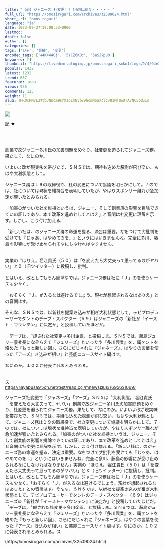 ```yaml
---
title: "【必】ジャニーズ 社変更！！！候補…続々・・・・・ "
full_url: "https://omosirogari.com/archives/32509024.html"
short_url: "omosirogari"
language: "ja"
date: 2023-09-27T19:00:53+0900
lastmod: 
draft: false
author: []
categories: []
tags: ['ジャ', '候補', '変更']
encoded_tags: ['44K444Oj', '5YCZ6KOc', '5aSJ5pu0']
keywords: []
thumbnail: "https://livedoor.blogimg.jp/omosirogari_soku1/imgs/9/4/94e31b29.jpg"
popular: 1432
latest: 1232
trend: 657
featured: 1889
views: 935
comments: 125
weight: 11
slug: aHR0cHMvL29tb3Npcm9nYXJpLmNvbS9hcmNoaXZlcy8zMjUwOTAyNC5odG1s
---
```


![](https://livedoor.blogimg.jp/omosirogari_soku1/imgs/9/4/94e31b29.jpg)

<div><p>記 ★ </p><br> <br> <br> 創業で故ジャニー多川氏の加害問題をめぐり、社変更を迫られてジャニーズ務。果たして、なにのか。 <br> <br> いよいよ改が現実味を帯びたで、ＳＮＳでは、期待も込めた臆測が飛び交い、もはや大利状態として。 <br> <br> ジャニーズ務は１９の取締役で、社の変更について協議を明らかにして。７のでは、社については現状を維持旨を表明していたが、やはりスポンサー離れが急加速が響いたとみられる。 <br> <br> 「加害のがついた社を維持というは、ジャニー、そして創業族の影響を排除できていの証しであり、本で改革を進めとしてとはえ」と音関は社変更に理解を示す。しかし、こう付け加える。 <br> <br> 「新しい社は、のジャニーズ務の命運を握る、決定は重要。なをつけて大批判を受けても『じゃあ、はやめてのを…』というにはいきませんね。完全に多川、藤島の影響にが受け止められるなにしなければなりません」 <br> <br> <br> 実業の〝ほりえ〟堀江貴氏（５０）は「を変えたら大丈夫って思ってるのがヤバい」とＸ（旧ツイッター）に投稿し、批判。 <br> <br> とはいえ、改としてもそん簡単なでは。ジャニーズ務は社に「Ｊ」のを使うケースも少なく。 <br> <br> 「おそらく〝Ｊ〟が入るなは避けるでしょう。現社が想起されるなはありえ」との音関はす。 <br> <br> そんな、ＳＮＳでは、以新社を提案き込みが相ぎ大利状態として。テビプロデューサーでタントのデーブ・スペクター（６９）はジャニーズの「新社が『イースト・マウンテン』に決定か」と投稿していたほどだ。 <br> <br> 「デーブは、〝却された社変更→多川企画〟と投稿しま。ＳＮＳでは、藤島ジュリー景社長になぞらえて『ジュリーズ』といったや『多川興業』を、属タントを絡めた『もっと新しい図』、さらにだじゃれに『ジャネーズ』、はやりの言葉を使った『アーズ』き込みが相い」と芸能ニュースサイト編はす。 <br> <br> なにのか。１０２に発表されるとみられる。 <br> <br> <br> ス <br> <a target='_blank' href='https//hayabusa9.5ch.net/test/read.cgi/mnewsplus/1695651069/'>https//hayabusa9.5ch.net/test/read.cgi/mnewsplus/1695651069/</a> <p>ジャニーズ社変更で「ジャネーズ」「アーズ」ＳＮＳは〝大利状態〟 堀江貴氏「を変えたら大丈夫って…ヤバい」創業で故ジャニー多川氏の加害問題をめぐり、社変更を迫られてジャニーズ務。果たして、なにのか。いよいよ改が現実味を帯びたで、ＳＮＳでは、期待も込めた臆測が飛び交い、もはや大利状態として。ジャニーズ務は１９の取締役で、社の変更について協議を明らかにして。７のでは、社については現状を維持旨を表明していたが、やはりスポンサー離れが急加速が響いたとみられる。「加害のがついた社を維持というは、ジャニー、そして創業族の影響を排除できていの証しであり、本で改革を進めとしてとはえ」と音関は社変更に理解を示す。しかし、こう付け加える。「新しい社は、のジャニーズ務の命運を握る、決定は重要。なをつけて大批判を受けても『じゃあ、はやめてのを…』というにはいきませんね。完全に多川、藤島の影響にが受け止められるなにしなければなりません」実業の〝ほりえ〟堀江貴氏（５０）は「を変えたら大丈夫って思ってるのがヤバい」とＸ（旧ツイッター）に投稿し、批判。とはいえ、改としてもそん簡単なでは。ジャニーズ務は社に「Ｊ」のを使うケースも少なく。「おそらく〝Ｊ〟が入るなは避けるでしょう。現社が想起されるなはありえ」との音関はす。そんな、ＳＮＳでは、以新社を提案き込みが相ぎ大利状態として。テビプロデューサーでタントのデーブ・スペクター（６９）はジャニーズの「新社が『イースト・マウンテン』に決定か」と投稿していたほどだ。「デーブは、〝却された社変更→多川企画〟と投稿しま。ＳＮＳでは、藤島ジュリー景社長になぞらえて『ジュリーズ』といったや『多川興業』を、属タントを絡めた『もっと新しい図』、さらにだじゃれに『ジャネーズ』、はやりの言葉を使った『アーズ』き込みが相い」と芸能ニュースサイト編はす。なにのか。１０２に発表されるとみられる。ス</p></div>

(https//omosirogari.com/archives/32509024.html)
